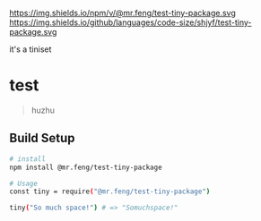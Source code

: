 https://img.shields.io/npm/v/@mr.feng/test-tiny-package.svg
https://img.shields.io/github/languages/code-size/shjyf/test-tiny-package.svg

it's a tiniset
# test

> huzhu

## Build Setup

``` bash
# install
npm install @mr.feng/test-tiny-package

# Usage
const tiny = require("@mr.feng/test-tiny-package")

tiny("So much space!") # => "Somuchspace!"